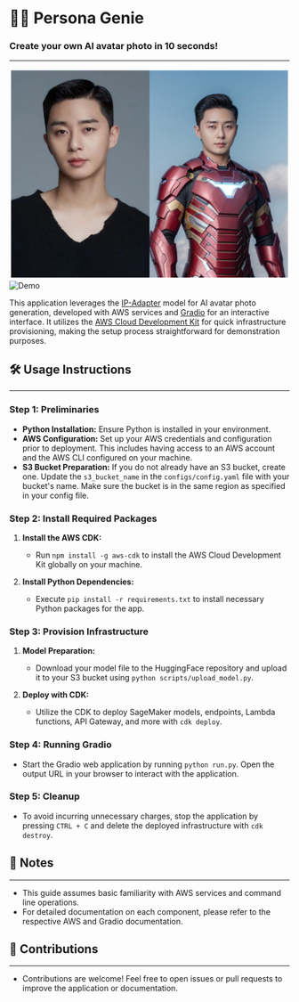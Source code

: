 # 🧞‍♂️ Persona Genie
### Create your own AI avatar photo in 10 seconds!
- - -
![AI Avatar](./assets/avatar.png)  
![Demo](https://github.com/aldente0630/persona-genie/assets/10204855/1ba5b405-6b19-4d0b-bbca-81eb936fd429)

This application leverages the [IP-Adapter](https://arxiv.org/abs/2308.06721) model for AI avatar photo generation, developed with AWS services and [Gradio](https://www.gradio.app/) for an interactive interface. It utilizes the [AWS Cloud Development Kit]((https://aws.amazon.com/cdk/)) for quick infrastructure provisioning, making the setup process straightforward for demonstration purposes.

## 🛠 Usage Instructions
- - -
### Step 1: Preliminaries

- **Python Installation:** Ensure Python is installed in your environment.
- **AWS Configuration:** Set up your AWS credentials and configuration prior to deployment. This includes having access to an AWS account and the AWS CLI configured on your machine.
- **S3 Bucket Preparation:** If you do not already have an S3 bucket, create one. Update the `s3_bucket_name` in the `configs/config.yaml` file with your bucket's name. Make sure the bucket is in the same region as specified in your config file.

### Step 2: Install Required Packages

1. **Install the AWS CDK:**
   - Run `npm install -g aws-cdk` to install the AWS Cloud Development Kit globally on your machine.

2. **Install Python Dependencies:**
   - Execute `pip install -r requirements.txt` to install necessary Python packages for the app.

### Step 3: Provision Infrastructure

1. **Model Preparation:**
   - Download your model file to the HuggingFace repository and upload it to your S3 bucket using `python scripts/upload_model.py`.

2. **Deploy with CDK:**
   - Utilize the CDK to deploy SageMaker models, endpoints, Lambda functions, API Gateway, and more with `cdk deploy`.

### Step 4: Running Gradio

- Start the Gradio web application by running `python run.py`. Open the output URL in your browser to interact with the application.

### Step 5: Cleanup

- To avoid incurring unnecessary charges, stop the application by pressing `CTRL + C` and delete the deployed infrastructure with `cdk destroy`.

## 📝 Notes
- - -
- This guide assumes basic familiarity with AWS services and command line operations.
- For detailed documentation on each component, please refer to the respective AWS and Gradio documentation.

## 🤝 Contributions
- - -
- Contributions are welcome! Feel free to open issues or pull requests to improve the application or documentation.